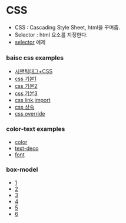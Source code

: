 # CSS
- CSS : Cascading Style Sheet, html을 꾸며줌.
- Selector : html 요소를 지정한다.
- [selector](./selector.html) 예제

### baisc css examples
- [시맨틱태그+CSS](./exam01.html)
- [css 기본1](./exam02.html)
- [css 기본2](./exam04.html)
- [css 기본3](./exam05.html)
- [css link,import](./exam06.html)
- [css 상속](./exam08.html)
- [css override](./exam09.html)

### color-text examples
- [color](./color-text/exam10-color.html)
- [text-deco](./color-text/exam11-text-deco.html)
- [font](./color-text/exam12-font.html)

###  box-model
- [1](./box-model/exam01.html)
- [2](./box-model/exam02.html)
- [3](./box-model/exam03.html)
- [4](./box-model/exam04.html)
- [5](./box-model/exam05.html)
- [6](./box-model/exam06.html)
